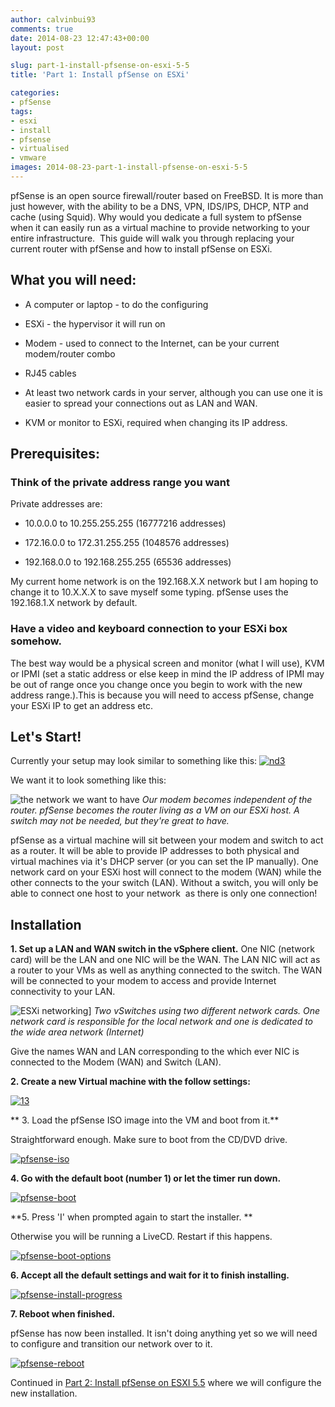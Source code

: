 ```yaml
---
author: calvinbui93
comments: true
date: 2014-08-23 12:47:43+00:00
layout: post

slug: part-1-install-pfsense-on-esxi-5-5
title: 'Part 1: Install pfSense on ESXi'

categories:
- pfSense
tags:
- esxi
- install
- pfsense
- virtualised
- vmware
images: 2014-08-23-part-1-install-pfsense-on-esxi-5-5
---
```


pfSense is an open source firewall/router based on FreeBSD. It is more than just however, with the ability to be a DNS, VPN, IDS/IPS, DHCP, NTP and cache (using Squid). Why would you dedicate a full system to pfSense when it can easily run as a virtual machine to provide networking to your entire infrastructure.  This guide will walk you through replacing your current router with pfSense and how to install pfSense on ESXi.

<!-- more -->


## What you will need:






  * A computer or laptop - to do the configuring


  * ESXi - the hypervisor it will run on


  * Modem - used to connect to the Internet, can be your current modem/router combo


  * RJ45 cables


  * At least two network cards in your server, although you can use one it is easier to spread your connections out as LAN and WAN.


  * KVM or monitor to ESXi, required when changing its IP address.




## Prerequisites:




### Think of the private address range you want


Private addresses are:




  * 10.0.0.0 to 10.255.255.255 (16777216 addresses)


  * 172.16.0.0 to 172.31.255.255 (1048576 addresses)


  * 192.168.0.0 to 192.168.255.255 (65536 addresses)


My current home network is on the 192.168.X.X network but I am hoping to change it to 10.X.X.X to save myself some typing. pfSense uses the 192.168.1.X network by default.


### Have a video and keyboard connection to your ESXi box somehow.


The best way would be a physical screen and monitor (what I will use), KVM or IPMI (set a static address or else keep in mind the IP address of IPMI may be out of range once you change once you begin to work with the new address range.).This is because you will need to access pfSense, change your ESXi IP to get an address etc.


## Let's Start!


Currently your setup may look similar to something like this: [![nd3](/images/{{page.images}}/nd3.png)](/images/{{page.images}}/nd3.png)

We want it to look something like this:

![the network we want to have](/images/{{page.images}}/network-diagram.png) *Our modem becomes independent of the router. pfSense becomes the router living as a VM on our ESXi host. A switch may not be needed, but they're great to have.*

pfSense as a virtual machine will sit between your modem and switch to act as a router. It will be able to provide IP addresses to both physical and virtual machines via it's DHCP server (or you can set the IP manually). One network card on your ESXi host will connect to the modem (WAN) while the other connects to the your switch (LAN). Without a switch, you will only be able to connect one host to your network  as there is only one connection!


## Installation


**1. Set up a LAN and WAN switch in the vSphere client.** One NIC (network card) will be the LAN and one NIC will be the WAN. The LAN NIC will act as a router to your VMs as well as anything connected to the switch. The WAN will be connected to your modem to access and provide Internet connectivity to your LAN.

![ESXi networking](/images/{{page.images}}/lanwan.png)] *Two vSwitches using two different network cards. One network card is responsible for the local network and one is dedicated to the wide area network (Internet)*

Give the names WAN and LAN corresponding to the which ever NIC is connected to the Modem (WAN) and Switch (LAN).

**2. Create a new Virtual machine with the follow settings:**

[![13](/images/{{page.images}}/13.png)](/images/{{page.images}}/13.png)

** 3. Load the pfSense ISO image into the VM and boot from it.**

Straightforward enough. Make sure to boot from the CD/DVD drive.

[![pfsense-iso](/images/{{page.images}}/14.png)](/images/{{page.images}}/14.png)

**4. Go with the default boot (number 1) or let the timer run down.**

[![pfsense-boot](/images/{{page.images}}/141.png)](/images/{{page.images}}/141.png)

**5. Press 'I' when prompted again to start the installer. **

Otherwise you will be running a LiveCD. Restart if this happens.

[![pfsense-boot-options](/images/{{page.images}}/142.png)](/images/{{page.images}}/142.png)

**6. Accept all the default settings and wait for it to finish installing.**

[![pfsense-install-progress](/images/{{page.images}}/143.png)](/images/{{page.images}}/143.png)

**7. Reboot when finished.**

pfSense has now been installed. It isn't doing anything yet so we will need to configure and transition our network over to it.

[![pfsense-reboot](/images/{{page.images}}/144.png)](/images/{{page.images}}/144.png)

Continued in [Part 2: Install pfSense on ESXI 5.5](/part-2-install-pfsense-esxi-5-5/) where we will configure the new installation.
